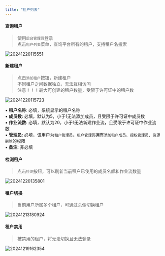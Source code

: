 ```yaml
---
title: "租户列表"
---
```


#### 查询租户

> 使用`后台管理员`登录 <br/>
> 点击`租户列表`菜单，查询平台所有的租户，支持租户名搜索

![20241220115551](https://img.isxcode.com/picgo/20241220115551.png)

#### 新建租户

> 点击`添加租户`按钮，新建租户 <br/>
> 不同租户之间数据独立，无法互相访问 <br/>
> 注意！！！最大可创建的租户数量，受限于许可证中的租户数

![20241220115723](https://img.isxcode.com/picgo/20241220115723.png)

▪ **租户名称**: 必填，系统显示的租户名称<br/>
▪ **成员数**: 必填，默认为5，小于1无法添加成员，且受限于许可证中成员数<br/>
▪ **作业流数**: 必填，默认为20，小于1无法新建作业流，且受限于许可证中作业流数<br/>
▪ **管理员**: 必填，该用户为`租户管理员`，`租户管理员`拥有`添加租户成员`、`授权管理员`、`资源删除`的权限<br/>
▪ **备注**: 非必填

#### 检测租户

> 点击`检测`按钮，可以刷新当前租户已使用的成员名额和作业流数量

![20241220135801](https://img.isxcode.com/picgo/20241220135801.png)

#### 租户切换

> 当前用户所属多个租户，可通过头像切换租户

![20241213180924](https://img.isxcode.com/picgo/20241213180924.png)

#### 租户禁用

> 被禁用的租户，将无法切换且无法登录

![20241219162354](https://img.isxcode.com/picgo/20241219162354.png)